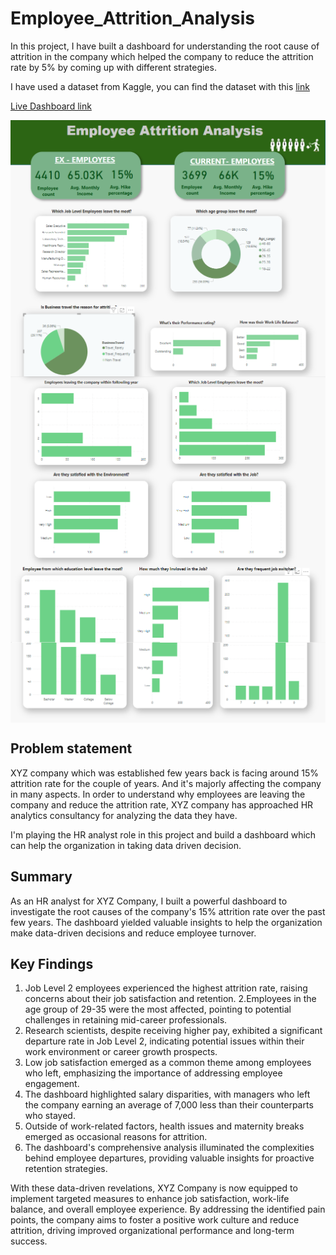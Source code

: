 # Employee_Attrition_Analysis

In this project, I have built a dashboard for understanding the root cause of attrition in the company which helped the company to reduce the attrition rate by 5% by coming up with different strategies.

I have used a dataset from Kaggle, you can find the dataset with this [link](https://www.kaggle.com/datasets/anujachintyabiswas/attrition-rate-of-a-company) 

[Live Dashboard link](https://www.novypro.com/project/employee-attrition-analysis-3)

<p align="center">
  <img src=https://github.com/swarupmore/Employee-Attrition-Analysis/blob/main/Images/Screenshot%202023-08-06%20012920.png align="center">
    <img src=https://github.com/swarupmore/Employee-Attrition-Analysis/blob/main/Images/Screenshot%202023-08-06%20012943.png align="center">
  
 <img src= https://github.com/swarupmore/Employee-Attrition-Analysis/blob/main/Images/Screenshot%202023-08-06%20014043.png align="center">
</p>


## Problem statement 

XYZ company which was established few years back is facing around 15% attrition rate for the couple of years.
And it's majorly affecting the company in many aspects. In order to understand why employees are leaving the company 
and reduce the attrition rate, XYZ company has approached HR analytics consultancy for analyzing the data they have.

I'm playing the HR analyst role in this project and build a dashboard which can help the organization in taking data driven decision.

## Summary

As an HR analyst for XYZ Company, I built a powerful dashboard to investigate the root causes of the company's 15% attrition rate over the past few years. 
The dashboard yielded valuable insights to help the organization make data-driven decisions and reduce employee turnover.

## Key Findings

1. Job Level 2 employees experienced the highest attrition rate, raising concerns about their job satisfaction and retention.
2.Employees in the age group of 29-35 were the most affected, pointing to potential challenges in retaining mid-career professionals.
3. Research scientists, despite receiving higher pay, exhibited a significant departure rate in Job Level 2, indicating potential issues within their work environment or career growth prospects.
4. Low job satisfaction emerged as a common theme among employees who left, emphasizing the importance of addressing employee engagement.
5. The dashboard highlighted salary disparities, with managers who left the company earning an average of 7,000 less than their counterparts who stayed.
6. Outside of work-related factors, health issues and maternity breaks emerged as occasional reasons for attrition.
7. The dashboard's comprehensive analysis illuminated the complexities behind employee departures, providing valuable insights for proactive retention strategies.



With these data-driven revelations, XYZ Company is now equipped to implement targeted measures to enhance job satisfaction, work-life balance, and overall employee experience. By addressing the identified pain points, the company aims to foster a positive work culture and reduce attrition, driving improved organizational performance and long-term success. 

